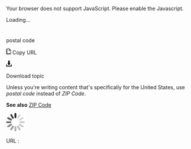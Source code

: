 Your browser does not support JavaScript. Please enable the Javascript.

Loading...

# 

postal code

![Copy URL](media/postal-code/Copy.png)
Copy URL

![Download](media/postal-code/Download.png)

Download topic

Unless you're writing content that's specifically for the United States, use *postal code* instead of *ZIP Code*.

**See also** [ZIP Code](https://worldready.cloudapp.net/Styleguide/Read?id=2700&topicid=35633)

![In progress](media/postal-code/activity-large.gif)

URL :
